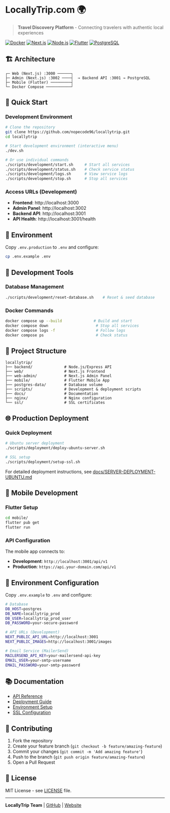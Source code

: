 # LocallyTrip.com 🌍

> **Travel Discovery Platform** - Connecting travelers with authentic local experiences

[![Docker](https://img.shields.io/badge/Docker-Ready-blue)](https://www.docker.com/)
[![Next.js](https://img.shields.io/badge/Next.js-14-black)](https://nextjs.org/)
[![Node.js](https://img.shields.io/badge/Node.js-18+-green)](https://nodejs.org/)
[![Flutter](https://img.shields.io/badge/Flutter-3.0+-blue)](https://flutter.dev/)
[![PostgreSQL](https://img.shields.io/badge/PostgreSQL-15-blue)](https://postgresql.org/)

## 🏗️ Architecture

```
┌─ Web (Next.js) :3000 ──────┐
├─ Admin (Next.js) :3002 ────┤  → Backend API :3001 → PostgreSQL
├─ Mobile (Flutter) ─────────┤
└─ Docker Compose ───────────┘
```

## 🚀 Quick Start

### Development Environment
```bash
# Clone the repository
git clone https://github.com/nopecode96/locallytrip.git
cd locallytrip

# Start development environment (interactive menu)
./dev.sh

# Or use individual commands
./scripts/development/start.sh     # Start all services
./scripts/development/status.sh    # Check service status
./scripts/development/logs.sh      # View service logs
./scripts/development/stop.sh      # Stop all services
```

### Access URLs (Development)
- **Frontend**: http://localhost:3000
- **Admin Panel**: http://localhost:3002
- **Backend API**: http://localhost:3001
- **API Health**: http://localhost:3001/health

## 🔧 Environment

Copy `.env.production` to `.env` and configure:
```bash
cp .env.example .env
```
## 🔧 Development Tools

### Database Management
```bash
./scripts/development/reset-database.sh    # Reset & seed database
```

### Docker Commands
```bash
docker compose up --build              # Build and start
docker compose down                     # Stop all services
docker compose logs -f                  # Follow logs
docker compose ps                       # Check status
```

## 📁 Project Structure

```
locallytrip/
├── backend/              # Node.js/Express API
├── web/                  # Next.js Frontend
├── web-admin/            # Next.js Admin Panel
├── mobile/               # Flutter Mobile App
├── postgres-data/        # Database volume
├── scripts/              # Development & deployment scripts
├── docs/                 # Documentation
├── nginx/                # Nginx configuration
└── ssl/                  # SSL certificates
```

## 🌐 Production Deployment

### Quick Deployment
```bash
# Ubuntu server deployment
./scripts/deployment/deploy-ubuntu-server.sh

# SSL setup
./scripts/deployment/setup-ssl.sh
```

For detailed deployment instructions, see [docs/SERVER-DEPLOYMENT-UBUNTU.md](docs/SERVER-DEPLOYMENT-UBUNTU.md)

## 📱 Mobile Development

### Flutter Setup
```bash
cd mobile/
flutter pub get
flutter run
```

### API Configuration
The mobile app connects to:
- **Development**: `http://localhost:3001/api/v1`
- **Production**: `https://api.your-domain.com/api/v1`

## 🔧 Environment Configuration

Copy `.env.example` to `.env` and configure:

```bash
# Database
DB_HOST=postgres
DB_NAME=locallytrip_prod
DB_USER=locallytrip_prod_user
DB_PASSWORD=your-secure-password

# API URLs (Development)
NEXT_PUBLIC_API_URL=http://localhost:3001
NEXT_PUBLIC_IMAGES=http://localhost:3001/images

# Email Service (MailerSend)
MAILERSEND_API_KEY=your-mailersend-api-key
EMAIL_USER=your-smtp-username
EMAIL_PASSWORD=your-smtp-password
```

## 📚 Documentation

- [API Reference](docs/BACKEND-API-REFERENCE.md)
- [Deployment Guide](docs/SERVER-DEPLOYMENT-UBUNTU.md)
- [Environment Setup](docs/ENVIRONMENT-CONFIGURATION-GUIDE.md)
- [SSL Configuration](docs/DEPLOY-SSL-GUIDE.md)

## 🤝 Contributing

1. Fork the repository
2. Create your feature branch (`git checkout -b feature/amazing-feature`)
3. Commit your changes (`git commit -m 'Add amazing feature'`)
4. Push to the branch (`git push origin feature/amazing-feature`)
5. Open a Pull Request

## 📝 License

MIT License - see [LICENSE](LICENSE) file.

---

**LocallyTrip Team** | [GitHub](https://github.com/nopecode96/locallytrip) | [Website](https://locallytrip.com)
